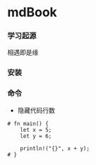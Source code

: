 # mdBook

### 学习起源

相遇即是缘

### 安装

### 命令


* 隐藏代码行数

```
# fn main() {
    let x = 5;
    let y = 6;

    println!("{}", x + y);
# }
```